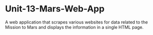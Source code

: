 # Unit-13-Mars-Web-App
A web application that scrapes various websites for data related to the Mission to Mars and displays the information in a single HTML page. 
